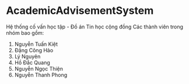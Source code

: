 # AcademicAdvisementSystem
Hệ thống cố vấn học tập - Đồ án Tin học cộng đồng
Các thành viên trong nhóm bao gồm:
  1. Nguyễn Tuấn Kiệt
  2. Đặng Công Hảo
  3. Lý Nguyên
  4. Hồ Đắc Quang
  5. Nguyễn Ngọc Thiện
  6. Nguyễn Thanh Phong
 
